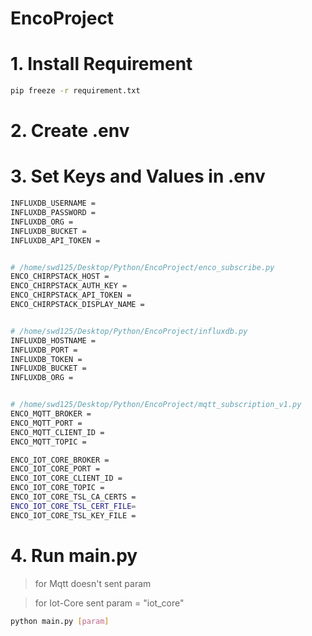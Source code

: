 # EncoProject

# 1. Install Requirement
```bash
pip freeze -r requirement.txt
```

# 2. Create .env

# 3. Set Keys and Values in .env
```bash
INFLUXDB_USERNAME = 
INFLUXDB_PASSWORD = 
INFLUXDB_ORG = 
INFLUXDB_BUCKET = 
INFLUXDB_API_TOKEN = 


# /home/swd125/Desktop/Python/EncoProject/enco_subscribe.py
ENCO_CHIRPSTACK_HOST = 
ENCO_CHIRPSTACK_AUTH_KEY = 
ENCO_CHIRPSTACK_API_TOKEN = 
ENCO_CHIRPSTACK_DISPLAY_NAME = 


# /home/swd125/Desktop/Python/EncoProject/influxdb.py
INFLUXDB_HOSTNAME = 
INFLUXDB_PORT = 
INFLUXDB_TOKEN = 
INFLUXDB_BUCKET = 
INFLUXDB_ORG = 


# /home/swd125/Desktop/Python/EncoProject/mqtt_subscription_v1.py
ENCO_MQTT_BROKER = 
ENCO_MQTT_PORT = 
ENCO_MQTT_CLIENT_ID = 
ENCO_MQTT_TOPIC = 

ENCO_IOT_CORE_BROKER = 
ENCO_IOT_CORE_PORT = 
ENCO_IOT_CORE_CLIENT_ID = 
ENCO_IOT_CORE_TOPIC = 
ENCO_IOT_CORE_TSL_CA_CERTS = 
ENCO_IOT_CORE_TSL_CERT_FILE= 
ENCO_IOT_CORE_TSL_KEY_FILE = 
```

# 4. Run main.py 
> for Mqtt doesn't sent param

> for Iot-Core sent param = "iot_core"
```bash
python main.py [param]
```
